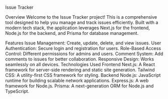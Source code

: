 Issue Tracker

Overview
  Welcome to the Issue Tracker project! This is a comprehensive tool designed to help you manage and track issues efficiently. Built with a modern tech stack, the application leverages Next.js for the frontend, Node.js for the backend, and Prisma for database management.

Features
  Issue Management: Create, update, delete, and view issues.
  User Authentication: Secure login and registration for users.
  Role-Based Access Control: Different permissions for admins and users.
  Comment System: Add comments to issues for better collaboration.
  Responsive Design: Works seamlessly on all devices.
Technologies Used
  Frontend
    Next.js: A React framework for server-side rendering and static site generation.
    Tailwind CSS: A utility-first CSS framework for styling.
  Backend
    Node.js: JavaScript runtime for building scalable network applications.
    Express.js: A web framework for Node.js.
    Prisma: A next-generation ORM for Node.js and TypeScript.
